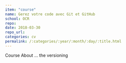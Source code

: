 ```yaml
---
item: "course"
name: Gerez votre code avec Git et GitHub
school: OCR
repo: 
date: 2018-03-30
repo_url: 
categories: cv
permalink: /:categories/:year/:month/:day/:title.html
---
```


Course About ... the versioning
